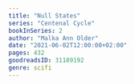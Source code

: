 ```yaml
---
title: "Null States"
series: "Centenal Cycle"
bookInSeries: 2
author: "Malka Ann Older"
date: "2021-06-02T12:00:00+02:00"
pages: 432
goodreadsID: 31189192
genre: scifi
---
```

